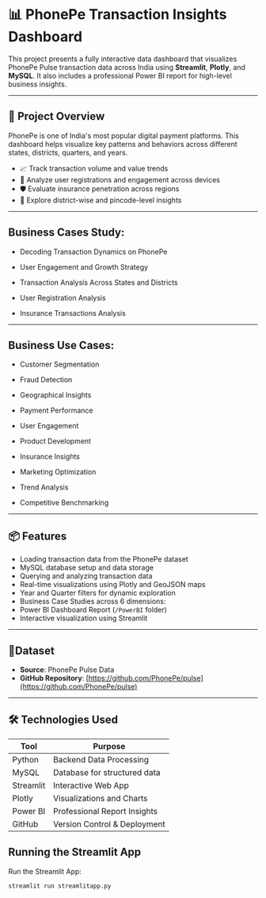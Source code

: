 # 📊 PhonePe Transaction Insights Dashboard

This project presents a fully interactive data dashboard that visualizes PhonePe Pulse transaction data across India using **Streamlit**, **Plotly**, and **MySQL**. It also includes a professional Power BI report for high-level business insights.

---

## 🧠 Project Overview

PhonePe is one of India's most popular digital payment platforms. This dashboard helps visualize key patterns and behaviors across different states, districts, quarters, and years.

- 📈 Track transaction volume and value trends
- 👤 Analyze user registrations and engagement across devices
- 🛡 Evaluate insurance penetration across regions
- 📍 Explore district-wise and pincode-level insights

---
## Business Cases Study:

- Decoding Transaction Dynamics on PhonePe

- User Engagement and Growth Strategy

- Transaction Analysis Across States and Districts

- User Registration Analysis

- Insurance Transactions Analysis

---
## Business Use Cases:

- Customer Segmentation

- Fraud Detection

- Geographical Insights

- Payment Performance

- User Engagement

- Product Development

- Insurance Insights

- Marketing Optimization

- Trend Analysis

- Competitive Benchmarking

---

## 📦 Features
-  Loading transaction data from the PhonePe dataset
-  MySQL database setup and data storage
-  Querying and analyzing transaction data
-  Real-time visualizations using Plotly and GeoJSON maps
-  Year and Quarter filters for dynamic exploration
-  Business Case Studies across 6 dimensions:
-  Power BI Dashboard Report (`/PowerBI` folder)
-  Interactive visualization using Streamlit 

---

## 📂Dataset
- **Source**: PhonePe Pulse Data
- **GitHub Repository**: [https://github.com/PhonePe/pulse](https://github.com/PhonePe/pulse)

---

## 🛠 Technologies Used

| Tool            | Purpose                        |
|-----------------|--------------------------------|
| Python          | Backend Data Processing        |
| MySQL           | Database for structured data   |
| Streamlit       | Interactive Web App            |
| Plotly          | Visualizations and Charts      |
| Power BI        | Professional Report Insights   |
| GitHub          | Version Control & Deployment   |

## Running the Streamlit App

Run the Streamlit App:
```sh
streamlit run streamlitapp.py
```
